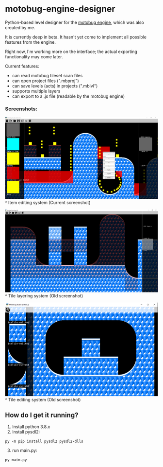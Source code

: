 # motobug-engine-designer
Python-based level designer for the [motobug engine](https://github.com/coderman64/motobug-engine), which was also created by me.

It is currently deep in beta. It hasn't yet come to implement all possible features from the engine.

Right now, I'm working more on the interface; the actual exporting functionality may come later.

Current features:
* can read motobug tileset scan files
* can open project files (".mbproj")
* can save levels (acts) in projects (".mblvl")
* supports multiple layers
* can export to a .js file (readable by the motobug engine)

### Screenshots:
![Screenshot](screenshots/Screenshot3.png "Current Screenshot")
^ Item editing system (Current screenshot)

![Screenshot](screenshots/Screenshot2.png "Old Screenshot 1")
^ Tile layering system (Old screenshot)

![Screenshot](screenshots/Screenshot1.png "Old Screenshot 1")
^ Tile editing system (Old screenshot)

## How do I get it running?

1. Install python 3.8.x
2. Install pysdl2:
```
py -m pip install pysdl2 pysdl2-dlls
```

3. run main.py:

```
py main.py
```


